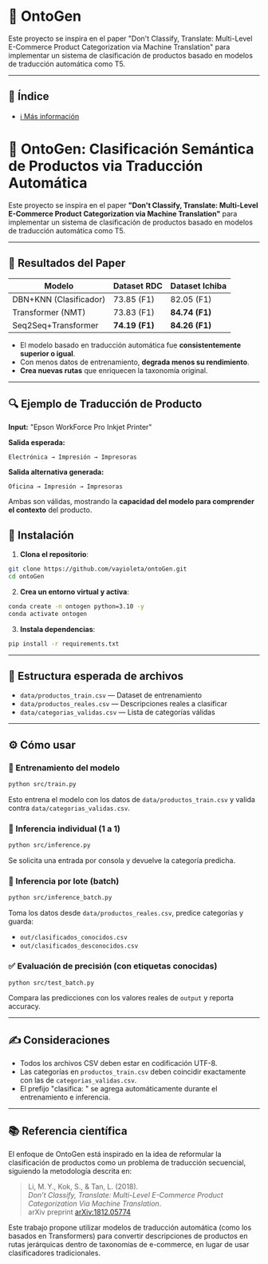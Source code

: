 # 🧠 OntoGen

Este proyecto se inspira en el paper "Don't Classify, Translate: Multi-Level E-Commerce Product Categorization via Machine Translation" para implementar un sistema de clasificación de productos basado en modelos de traducción automática como T5.

---

## 🧭 Índice

- [ℹ️ Más información](/docs/model.md)

# 🧠 OntoGen: Clasificación Semántica de Productos via Traducción Automática

Este proyecto se inspira en el paper **"Don't Classify, Translate: Multi-Level E-Commerce Product Categorization via Machine Translation"** para implementar un sistema de clasificación de productos basado en modelos de traducción automática como T5.

---

## 📑 Resultados del Paper

| Modelo                 | Dataset RDC    | Dataset Ichiba |
| ---------------------- | -------------- | -------------- |
| DBN+KNN (Clasificador) | 73.85 (F1)     | 82.05 (F1)     |
| Transformer (NMT)      | 73.83 (F1)     | **84.74 (F1)** |
| Seq2Seq+Transformer    | **74.19 (F1)** | **84.26 (F1)** |

* El modelo basado en traducción automática fue **consistentemente superior o igual**.
* Con menos datos de entrenamiento, **degrada menos su rendimiento**.
* **Crea nuevas rutas** que enriquecen la taxonomía original.

---

## 🔍 Ejemplo de Traducción de Producto

**Input:** "Epson WorkForce Pro Inkjet Printer"

**Salida esperada:**

```
Electrónica → Impresión → Impresoras
```

**Salida alternativa generada:**

```
Oficina → Impresión → Impresoras
```

Ambas son válidas, mostrando la **capacidad del modelo para comprender el contexto** del producto.



## 🚀 Instalación

1. **Clona el repositorio**:
```bash
git clone https://github.com/vayioleta/ontoGen.git
cd ontoGen
```

2. **Crea un entorno virtual y activa**:
```bash
conda create -n ontogen python=3.10 -y
conda activate ontogen
```

3. **Instala dependencias**:
```bash
pip install -r requirements.txt
```

---

## 📂 Estructura esperada de archivos

- `data/productos_train.csv` — Dataset de entrenamiento
- `data/productos_reales.csv` — Descripciones reales a clasificar
- `data/categorias_validas.csv` — Lista de categorías válidas

---

## ⚙️ Cómo usar

### 🔧 Entrenamiento del modelo
```bash
python src/train.py
```
Esto entrena el modelo con los datos de `data/productos_train.csv` y valida contra `data/categorias_validas.csv`.

### 🔎 Inferencia individual (1 a 1)
```bash
python src/inference.py
```
Se solicita una entrada por consola y devuelve la categoría predicha.

### 🧪 Inferencia por lote (batch)
```bash
python src/inference_batch.py
```
Toma los datos desde `data/productos_reales.csv`, predice categorías y guarda:
- `out/clasificados_conocidos.csv`
- `out/clasificados_desconocidos.csv`

### ✅ Evaluación de precisión (con etiquetas conocidas)
```bash
python src/test_batch.py
```
Compara las predicciones con los valores reales de `output` y reporta accuracy.

---

## ✍️ Consideraciones
- Todos los archivos CSV deben estar en codificación UTF-8.
- Las categorías en `productos_train.csv` deben coincidir exactamente con las de `categorias_validas.csv`.
- El prefijo "clasifica: " se agrega automáticamente durante el entrenamiento e inferencia.

---

## 📚 Referencia científica

El enfoque de OntoGen está inspirado en la idea de reformular la clasificación de productos como un problema de traducción secuencial, siguiendo la metodología descrita en:

> Li, M. Y., Kok, S., & Tan, L. (2018).  
> *Don’t Classify, Translate: Multi-Level E-Commerce Product Categorization Via Machine Translation*.  
> arXiv preprint [arXiv:1812.05774](https://arxiv.org/abs/1812.05774)

Este trabajo propone utilizar modelos de traducción automática (como los basados en Transformers) para convertir descripciones de productos en rutas jerárquicas dentro de taxonomías de e-commerce, en lugar de usar clasificadores tradicionales.
